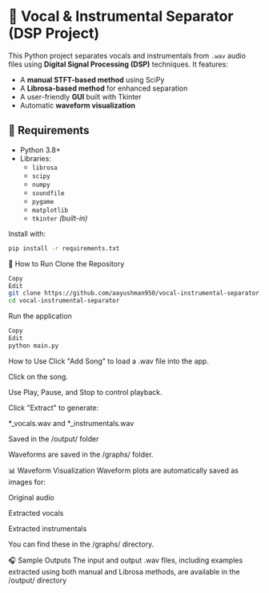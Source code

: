 # 🎵 Vocal & Instrumental Separator (DSP Project)

This Python project separates vocals and instrumentals from `.wav` audio files using **Digital Signal Processing (DSP)** techniques. It features:

- A **manual STFT-based method** using SciPy
- A **Librosa-based method** for enhanced separation
- A user-friendly **GUI** built with Tkinter
- Automatic **waveform visualization**

## 🔧 Requirements

- Python 3.8+
- Libraries:
  - `librosa`
  - `scipy`
  - `numpy`
  - `soundfile`
  - `pygame`
  - `matplotlib`
  - `tkinter` *(built-in)*

Install with:

```bash
pip install -r requirements.txt
```

🚀 How to Run
Clone the Repository

```bash
Copy
Edit
git clone https://github.com/aayushman950/vocal-instrumental-separator.git
cd vocal-instrumental-separator
```

Run the application
```bash
Copy
Edit
python main.py
```

How to Use
Click "Add Song" to load a .wav file into the app.

Click on the song.

Use Play, Pause, and Stop to control playback.

Click "Extract" to generate:

*_vocals.wav and *_instrumentals.wav

Saved in the /output/ folder

Waveforms are saved in the /graphs/ folder.

📊 Waveform Visualization
Waveform plots are automatically saved as images for:

Original audio

Extracted vocals

Extracted instrumentals

You can find these in the /graphs/ directory.

🎧 Sample Outputs
The input and output .wav files, including examples extracted using both manual and Librosa methods, are available in the /output/ directory